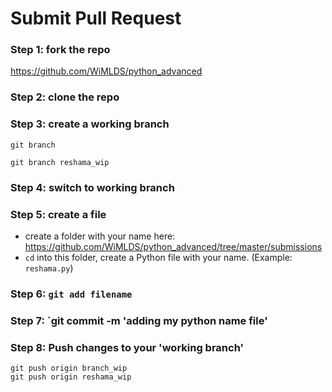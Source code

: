 # Submit Pull Request

### Step 1:  fork the repo
https://github.com/WiMLDS/python_advanced

### Step 2:  clone the repo

### Step 3:  create a working branch
`git branch `

`git branch reshama_wip`

### Step 4:  switch to working branch

### Step 5:  create a file
* create a folder with your name here:  https://github.com/WiMLDS/python_advanced/tree/master/submissions
* `cd` into this folder, create a Python file with your name.  (Example:  `reshama.py`)

### Step 6:  `git add filename`


### Step 7:  `git commit -m 'adding my python name file'

### Step 8:  Push changes to your 'working branch'
`git push origin branch_wip`  
`git push origin reshama_wip`
